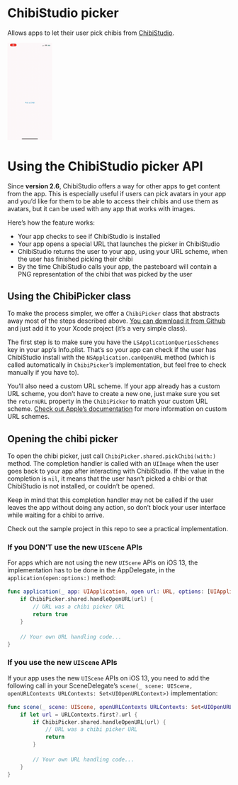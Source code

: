 # ChibiStudio picker

Allows apps to let their user pick chibis from [ChibiStudio](https://apps.apple.com/app/chibistudio-avatar-maker/id1135307199).

<img src="./demo.gif" width="20%"/>

# Using the ChibiStudio picker API

Since **version 2.6**, ChibiStudio offers a way for other apps to get content from the app. This is especially useful if users can pick avatars in your app and you’d like for them to be able to access their chibis and use them as avatars, but it can be used with any app that works with images.

Here’s how the feature works:
- Your app checks to see if ChibiStudio is installed
- Your app opens a special URL that launches the picker in ChibiStudio
- ChibiStudio returns the user to your app, using your URL scheme, when the user has finished picking their chibi
- By the time ChibiStudio calls your app, the pasteboard will contain a PNG representation of the chibi that was picked by the user

## Using the ChibiPicker class

To make the process simpler, we offer a `ChibiPicker` class that abstracts away most of the steps described above. [You can download it from Github](https://gist.github.com/insidegui/4f7bf7c81a7e24aef55061c9e40c9b0b) and just add it to your Xcode project (it’s a very simple class).

The first step is to make sure you have the `LSApplicationQueriesSchemes` key in your app’s Info.plist. That’s so your app can check if the user has ChibiStudio install with the `NSApplication.canOpenURL` method (which is called automatically in `ChibiPicker`’s implementation, but feel free to check manually if you have to).

You’ll also need a custom URL scheme. If your app already has a custom URL scheme, you don’t have to create a new one, just make sure you set the `returnURL` property in the `ChibiPicker` to match your custom URL scheme. [Check out Apple’s documentation](https://developer.apple.com/documentation/uikit/inter-process_communication/allowing_apps_and_websites_to_link_to_your_content/defining_a_custom_url_scheme_for_your_app?language=swift) for more information on custom URL schemes.

## Opening the chibi picker

To open the chibi picker, just call `ChibiPicker.shared.pickChibi(with:)` method. The completion handler is called with an `UIImage` when the user goes back to your app after interacting with ChibiStudio. If the value in the completion is `nil`, it means that the user hasn’t picked a chibi or that ChibiStudio is not installed, or couldn’t be opened.

Keep in mind that this completion handler may not be called if the user leaves the app without doing any action, so don’t block your user interface while waiting for a chibi to arrive.

Check out the sample project in this repo to see a practical implementation.

### If you DON’T use the new `UIScene` APIs

For apps which are not using the new `UIScene` APIs on iOS 13, the implementation has to be done in the AppDelegate, in the `application(open:options:)` method:

```swift
func application(_ app: UIApplication, open url: URL, options: [UIApplication.OpenURLOptionsKey : Any] = [:]) -> Bool {
    if ChibiPicker.shared.handleOpenURL(url) {
        // URL was a chibi picker URL
        return true
    }

    // Your own URL handling code...
}
```

### If you use the new `UIScene` APIs

If your app uses the new `UIScene` APIs on iOS 13, you need to add the following call in your SceneDelegate’s `scene(_ scene: UIScene, openURLContexts URLContexts: Set<UIOpenURLContext>)` implementation:

```swift
func scene(_ scene: UIScene, openURLContexts URLContexts: Set<UIOpenURLContext>) {
    if let url = URLContexts.first?.url {
        if ChibiPicker.shared.handleOpenURL(url) {
            // URL was a chibi picker URL
            return
        }

        // Your own URL handling code...
    }
}
```
